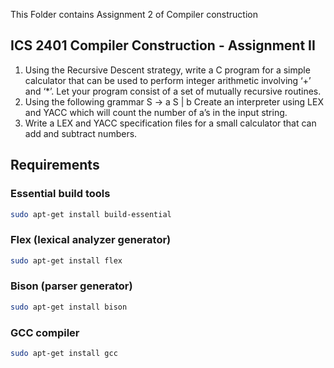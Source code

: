 This Folder contains Assignment 2 of Compiler construction
## ICS 2401 Compiler Construction - Assignment II

1. Using the Recursive Descent strategy, write a C program for a simple calculator that
can be used to perform integer arithmetic involving ‘+’ and ‘*’. Let your program
consist of a set of mutually recursive routines.
2. Using the following grammar
   S -> a S | b
Create an interpreter using LEX and YACC which will count the number of a’s in the
input string.
3. Write a LEX and YACC specification files for a small calculator that can add and
subtract numbers.

## Requirements
### Essential build tools
```bash
sudo apt-get install build-essential

```
### Flex (lexical analyzer generator)
```bash
sudo apt-get install flex

```
### Bison (parser generator)
```bash
sudo apt-get install bison

```
### GCC compiler
```bash
sudo apt-get install gcc

```
